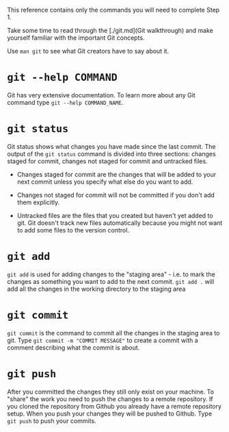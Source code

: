 This reference contains only the commands you will need to complete Step 1.

Take some time to read through the [./git.md](Git walkthrough) and make yourself familiar with the important Git concepts.

Use `man git` to see what Git creators have to say about it.

# `git --help COMMAND`

Git has very extensive documentation. To learn more about any Git command type `git --help COMMAND_NAME`.

# `git status`

Git status shows what changes you have made since the last commit. The output of the `git status` command is divided into three sections: changes staged for commit, changes not staged for commit and untracked files.

- Changes staged for commit are the changes that will be added to your next commit unless you specify what else do you want to add.

- Changes not staged for commit will not be committed if you don't add them explicitly.

- Untracked files are the files that you created but haven't yet added to git. Git doesn't track new files automatically because you might not want to add some files to the version control.

# `git add`

`git add` is used for adding changes to the "staging area" - i.e. to mark the changes as something you want to add to the next commit. `git add .` will add all the changes in the working directory to the staging area

# `git commit`

`git commit` is the command to commit all the changes in the staging area to git. Type `git commit -m "COMMIT MESSAGE"` to create a commit with a comment describing what the commit is about.

# `git push`

After you committed the changes they still only exist on your machine. To "share" the work you need to push the changes to a remote repository. If you cloned the repository from Github you already have a remote repository setup. When you push your changes they will be pushed to Github. Type `git push` to push your commits.
